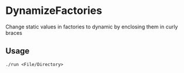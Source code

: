 # DynamizeFactories

Change static values in factories to dynamic by enclosing them in curly braces

## Usage

    ./run <File/Directory>